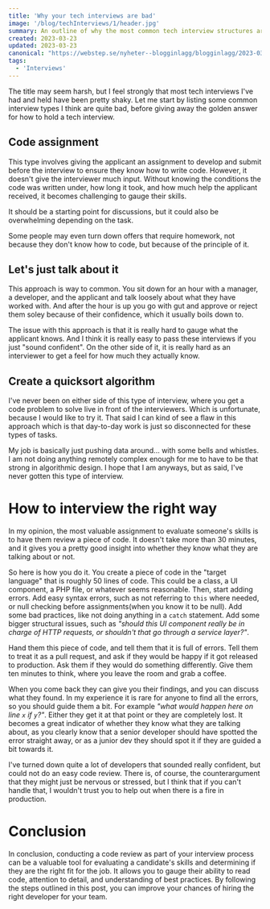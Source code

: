 ```yaml
---
title: 'Why your tech interviews are bad'
image: '/blog/techInterviews/1/header.jpg'
summary: An outline of why the most common tech interview structures are bad, and what could be done instead
created: 2023-03-23
updated: 2023-03-23
canonical: "https://webstep.se/nyheter--blogginlagg/blogginlagg/2023-03-27-why-your-tech-interviews-are-bad"
tags:
  - 'Interviews'
---
```


The title may seem harsh, but I feel strongly that most tech interviews I've had and held have been pretty shaky. Let me start by listing some common interview types I think are quite bad, before giving away the golden answer for how to hold a tech interview.

## Code assignment
This type involves giving the applicant an assignment to develop and submit before the interview to ensure they know how to write code. However, it doesn't give the interviewer much input. Without knowing the conditions the code was written under, how long it took, and how much help the applicant received, it becomes challenging to gauge their skills. 

It should be a starting point for discussions, but it could also be overwhelming depending on the task. 

Some people may even turn down offers that require homework, not because they don't know how to code, but because of the principle of it.

## Let's just talk about it


This approach is way to common. You sit down for an hour with a manager, a developer, and the applicant and talk loosely about what they have worked with.
And after the hour is up you go with gut and approve or reject them soley because of their confidence, which it usually boils down to.

The issue with this approach is that it is really hard to gauge what the applicant knows. And I think it is really easy to pass these interviews if you just "sound confident". On the other side of it, it is really hard as an interviewer to get a feel for how much they actually know.

## Create a quicksort algorithm

I've never been on either side of this type of interview, where you get a code problem to solve live in front of the interviewers.
Which is unfortunate, because I would like to try it. That said I can kind of see a flaw in this approach which is that day-to-day work is just so disconnected for these types of tasks.

My job is basically just pushing data around... with some bells and whistles.
I am not doing anything remotely complex enough for me to have to be that strong in algorithmic design. I hope that I am anyways, but as said, I've never gotten this type of interview.

# How to interview the right way

In my opinion, the most valuable assignment to evaluate someone's skills is to have them review a piece of code. It doesn't take more than 30 minutes, and it gives you a pretty good insight into whether they know what they are talking about or not.

So here is how you do it. You create a piece of code in the "target language" that is roughly 50 lines of code. This could be a class, a UI component, a PHP file, or whatever seems reasonable. 
Then, start adding errors. Add easy syntax errors, such as not referring to `this` where needed, or null checking before assignments(when you know it to be null). 
Add some bad practices, like not doing anything in a `catch` statement. Add some bigger structural issues, such as _"should this UI component really be in charge of HTTP requests, or shouldn't that go through a service layer?"_.

Hand them this piece of code, and tell them that it is full of errors.
Tell them to treat it as a pull request, and ask if they would be happy if it got released to production.
Ask them if they would do something differently.
Give them ten minutes to think, where you leave the room and grab a coffee.

When you come back they can give you their findings, and you can discuss what they found. In my experience it is rare for anyone to find all the errors, so you should guide them a bit. For example _"what would happen here on line `x` if `y`?"_. Either they get it at that point or they are completely lost. It becomes a great indicator of whether they know what they are talking about, as you clearly know that a senior developer should have spotted the error straight away, or as a junior dev they should spot it if they are guided a bit towards it.

I've turned down quite a lot of developers that sounded really confident, but could not do an easy code review. There is, of course, the counterargument that they might just be nervous or stressed, but I think that if you can't handle that, I wouldn't trust you to help out when there is a fire in production.

# Conclusion

In conclusion, conducting a code review as part of your interview process can be a valuable tool for evaluating a candidate's skills and determining if they are the right fit for the job. It allows you to gauge their ability to read code, attention to detail, and understanding of best practices. By following the steps outlined in this post, you can improve your chances of hiring the right developer for your team.